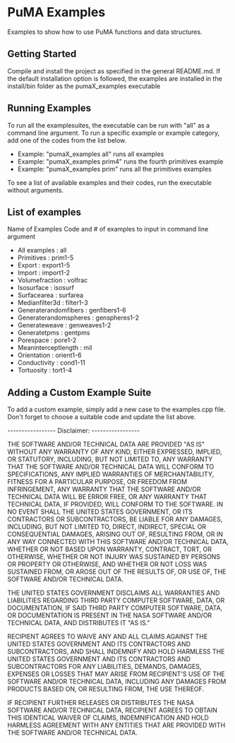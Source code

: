 # PuMA Examples

Examples to show how to use PuMA functions and data structures.

## Getting Started
Compile and install the project as specified in the general README.md. If the default installation option is followed, the examples are installed in the install/bin folder as the pumaX_examples executable

## Running Examples
To run all the examplesuites, the executable can be run with "all" as a command line argument. To run a specific example or example category, add one of the codes from the list below.

   - Example: "pumaX_examples all" runs all examples
   - Example: "pumaX_examples prim4" runs the fourth primitives example
   - Example: "pumaX_examples prim" runs all the primitives examples

To see a list of available examples and their codes, run the executable without arguments.

## List of examples
Name of Examples                 Code and # of examples to input in command line argument

 - All examples          :           all
 - Primitives            :           prim1-5
 - Export                :           export1-5
 - Import                :           import1-2
 - Volumefraction        :           volfrac
 - Isosurface            :           isosurf
 - Surfacearea           :           surfarea
 - Medianfilter3d        :           filter1-3
 - Generaterandomfibers  :           genfibers1-6
 - Generaterandomspheres :           genspheres1-2
 - Generateweave         :           genweaves1-2
 - Generatetpms          :           gentpms
 - Porespace             :           pore1-2
 - Meaninterceptlength   :           mil
 - Orientation           :           orient1-6
 - Conductivity          :           cond1-11
 - Tortuosity            :           tort1-4

## Adding a Custom Example Suite
To add a custom example, simply add a new case to the examples.cpp file. Don't forget to choose a suitable code and update the list above.


----------------- Disclaimer: -----------------

THE SOFTWARE AND/OR TECHNICAL DATA ARE PROVIDED "AS IS" WITHOUT ANY WARRANTY OF ANY KIND, EITHER EXPRESSED, IMPLIED, OR STATUTORY, INCLUDING, BUT NOT LIMITED TO, ANY WARRANTY THAT THE SOFTWARE AND/OR TECHNICAL DATA WILL CONFORM TO  SPECIFICATIONS, ANY IMPLIED WARRANTIES OF MERCHANTABILITY, FITNESS FOR A PARTICULAR PURPOSE, OR FREEDOM FROM  INFRINGEMENT, ANY WARRANTY THAT THE SOFTWARE AND/OR TECHNICAL DATA WILL BE ERROR FREE, OR ANY WARRANTY THAT  TECHNICAL DATA, IF PROVIDED, WILL CONFORM TO THE SOFTWARE.  IN NO EVENT SHALL THE UNITED STATES GOVERNMENT, OR ITS  CONTRACTORS OR SUBCONTRACTORS, BE LIABLE FOR ANY DAMAGES, INCLUDING, BUT NOT LIMITED TO, DIRECT, INDIRECT, SPECIAL OR  CONSEQUENTIAL DAMAGES, ARISING OUT OF, RESULTING FROM, OR IN ANY WAY CONNECTED WITH THIS SOFTWARE AND/OR TECHNICAL DATA, WHETHER OR NOT BASED UPON WARRANTY, CONTRACT, TORT, OR OTHERWISE, WHETHER OR NOT INJURY WAS SUSTAINED BY PERSONS OR  PROPERTY OR OTHERWISE, AND WHETHER OR NOT LOSS WAS SUSTAINED FROM, OR AROSE OUT OF THE RESULTS OF, OR USE OF, THE SOFTWARE AND/OR TECHNICAL DATA.
 
THE UNITED STATES GOVERNMENT DISCLAIMS ALL WARRANTIES AND LIABILITIES REGARDING THIRD PARTY COMPUTER SOFTWARE,  DATA, OR DOCUMENTATION, IF  SAID THIRD PARTY COMPUTER SOFTWARE, DATA, OR DOCUMENTATION IS PRESENT IN THE NASA SOFTWARE  AND/OR TECHNICAL DATA, AND DISTRIBUTES IT "AS IS."

RECIPIENT AGREES TO WAIVE ANY AND ALL CLAIMS AGAINST THE UNITED STATES GOVERNMENT AND ITS CONTRACTORS AND  SUBCONTRACTORS, AND SHALL INDEMNIFY AND HOLD HARMLESS THE UNITED STATES GOVERNMENT AND ITS CONTRACTORS AND  SUBCONTRACTORS FOR ANY LIABILITIES, DEMANDS, DAMAGES, EXPENSES OR LOSSES THAT MAY ARISE FROM RECIPIENT'S USE OF THE SOFTWARE AND/OR TECHNICAL DATA, INCLUDING ANY DAMAGES FROM PRODUCTS BASED ON, OR RESULTING FROM, THE USE THEREOF.

IF RECIPIENT FURTHER RELEASES OR DISTRIBUTES THE NASA SOFTWARE AND/OR TECHNICAL DATA, RECIPIENT AGREES TO OBTAIN THIS IDENTICAL WAIVER OF CLAIMS, INDEMNIFICATION AND HOLD HARMLESS AGREEMENT WITH ANY ENTITIES THAT ARE PROVIDED WITH THE SOFTWARE  AND/OR TECHNICAL DATA.
